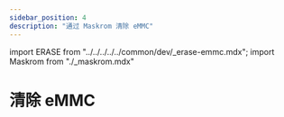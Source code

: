 ```yaml
---
sidebar_position: 4
description: "通过 Maskrom 清除 eMMC"
---
```


import ERASE from "../../../../../common/dev/\_erase-emmc.mdx";
import Maskrom from "./\_maskrom.mdx"

# 清除 eMMC

<ERASE loader="https://dl.radxa.com/e/e52c/images/rk3588_spl_loader_v1.15.113.bin" rkdevtool_erase_emmc_img="/img/common/rkdevtool/rk3588-rkdevtool-erase-eMMC.webp">

<Maskrom/>
</ERASE>
